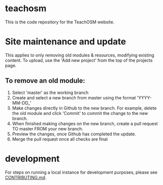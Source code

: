 # teachosm
This is the code repository for the TeachOSM website. 

# Site maintenance and update
This applies to only removing old modules & resources, modifying existing content. To upload, use the 'Add new project' from the top of the projects page. 
## To remove an old module:
1. Select 'master' as the working branch
2. Create and select a new branch from master using the format 'YYYY-MM-DD_<description>' 
3. Make changes directly in Github to the new branch. For example, delete the old module and click 'Commit' to commit the change to the new branch.
4. When finished making changes on the new branch, create a pull request TO master FROM your new branch.
5. Preview the changes, once Github has completed the update.
6. Merge the pull request once all checks are final

# development
For steps on running a local instance for development purposes, please see [CONTRIBUTING.md](CONTRIBUTING.md).

